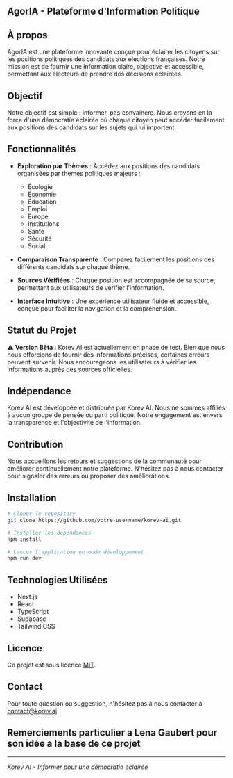## AgorIA - Plateforme d'Information Politique

## À propos

AgorIA est une plateforme innovante conçue pour éclairer les citoyens sur les positions politiques des candidats aux élections françaises. Notre mission est de fournir une information claire, objective et accessible, permettant aux électeurs de prendre des décisions éclairées.

## Objectif

Notre objectif est simple : informer, pas convaincre. Nous croyons en la force d'une démocratie éclairée où chaque citoyen peut accéder facilement aux positions des candidats sur les sujets qui lui importent.

## Fonctionnalités

- **Exploration par Thèmes** : Accédez aux positions des candidats organisées par thèmes politiques majeurs :
  - Écologie
  - Économie
  - Éducation
  - Emploi
  - Europe
  - Institutions
  - Santé
  - Sécurité
  - Social

- **Comparaison Transparente** : Comparez facilement les positions des différents candidats sur chaque thème.

- **Sources Vérifiées** : Chaque position est accompagnée de sa source, permettant aux utilisateurs de vérifier l'information.

- **Interface Intuitive** : Une expérience utilisateur fluide et accessible, conçue pour faciliter la navigation et la compréhension.

## Statut du Projet

⚠️ **Version Bêta** : Korev AI est actuellement en phase de test. Bien que nous nous efforcions de fournir des informations précises, certaines erreurs peuvent survenir. Nous encourageons les utilisateurs à vérifier les informations auprès des sources officielles.

## Indépendance

Korev AI est développée et distribuée par Korev AI. Nous ne sommes affiliés à aucun groupe de pensée ou parti politique. Notre engagement est envers la transparence et l'objectivité de l'information.

## Contribution

Nous accueillons les retours et suggestions de la communauté pour améliorer continuellement notre plateforme. N'hésitez pas à nous contacter pour signaler des erreurs ou proposer des améliorations.

## Installation

```bash
# Cloner le repository
git clone https://github.com/votre-username/korev-ai.git

# Installer les dépendances
npm install

# Lancer l'application en mode développement
npm run dev
```


## Technologies Utilisées

- Next.js
- React
- TypeScript
- Supabase
- Tailwind CSS

## Licence

Ce projet est sous licence [MIT](LICENSE).

## Contact

Pour toute question ou suggestion, n'hésitez pas à nous contacter à [contact@korev.ai](mailto:contact@korev.ai).

## Remerciements particulier a Lena Gaubert pour son idée a la base de ce projet
---

*Korev AI - Informer pour une démocratie éclairée*
